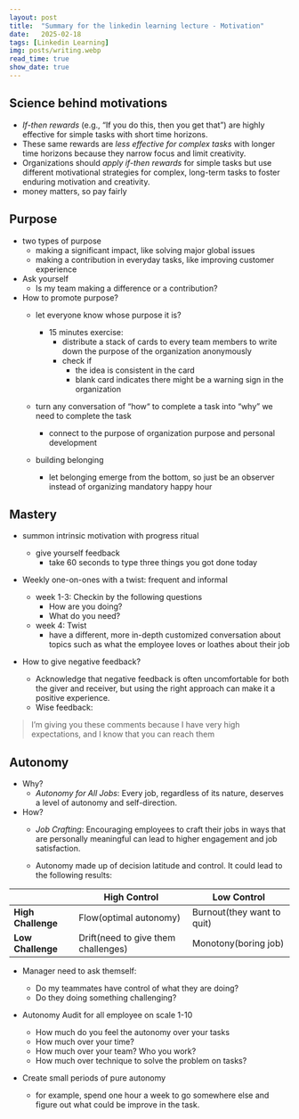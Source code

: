 ```yaml
---
layout: post
title:  "Summary for the linkedin learning lecture - Motivation"
date:   2025-02-18
tags: [Linkedin Learning]
img: posts/writing.webp
read_time: true
show_date: true
---
```

## Science behind motivations
* *If-then rewards* (e.g., “If you do this, then you get that”) are highly effective for simple tasks with short time horizons.
* These same rewards are *less effective for complex tasks* with longer time horizons because they narrow focus and limit creativity.
* Organizations should *apply if-then rewards* for simple tasks but use different motivational strategies for complex, long-term tasks to foster enduring motivation and creativity.
* money matters, so pay fairly

## Purpose
* two types of purpose
	* making a significant impact, like solving major global issues
	* making a contribution in everyday tasks, like improving customer experience
* Ask yourself
	* Is my team making a difference or a contribution?
* How to promote purpose?
	* let everyone know whose purpose it is?
		* 15 minutes exercise:
			* distribute a stack of cards to every team members to write down the purpose of the organization anonymously
			* check if
				* the idea is consistent in the card
				* blank card indicates there might be a warning sign in the organization
	* turn any conversation of “how“ to complete a task into “why” we need to complete the task
		* connect to the purpose of organization purpose and personal development

	* building belonging
		* let belonging emerge from the bottom, so just be an observer instead of organizing mandatory happy hour


## Mastery
* summon intrinsic motivation with progress ritual
	* give yourself feedback
		* take 60 seconds to type three things you got done today

* Weekly one-on-ones with a twist: frequent and informal
	* week 1-3: Checkin by the following questions
		* How are you doing?
		* What do you need?
	* week 4: Twist
		* have a different, more in-depth customized conversation about topics such as what the employee loves or loathes about their job

* How to give negative feedback?
	* Acknowledge that negative feedback is often uncomfortable for both the giver and receiver, but using the right approach can make it a positive experience.
	* Wise feedback:
> I’m giving you these comments because I have very high expectations, and I know that you can reach them


## Autonomy
* Why?
	* *Autonomy for All Jobs*: Every job, regardless of its nature, deserves a level of autonomy and self-direction.
* How?
	* *Job Crafting*: Encouraging employees to craft their jobs in ways that are personally meaningful can lead to higher engagement and job satisfaction.

	* Autonomy made up of decision latitude and control. It could lead to the following results:

|                  | High Control | Low Control |
|------------------|--------------|-------------|
| **High Challenge** | Flow(optimal autonomy)         | Burnout(they want to quit)     |
| **Low Challenge**  | Drift(need to give them challenges)        | Monotony(boring job)    |


* Manager need to ask themself:
	* Do my teammates have control of what they are doing?
	* Do they doing something challenging?

* Autonomy Audit for all employee on scale 1-10
	* How much do you feel the autonomy over your tasks
	* How much over your time?
	* How much over your team? Who you work?
	* How much over technique to solve the problem on tasks?

* Create small periods of pure autonomy
	* for example, spend one hour a week to go somewhere else and figure out what could be improve in the task.
